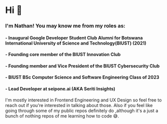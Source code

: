 # Hi 👋

###  I'm Nathan! You may know me from my roles as:

#### - Inaugural Google Developer Student Club Alumni for Botswana International University of Science and Technology(BIUST) (2021)

#### - Founding core member of the BIUST Innovation Club

#### - Founding member and Vice President of the BIUST Cybersecurity Club

#### - BIUST BSc Computer Science and Software Engineering Class of 2023

#### - Lead Developer at seipone.ai (AKA Seriti Insights)


I'm mostly interested in Frontend Engineering and UX Design so feel free to reach out if you're interested in talking about those. Also if you feel like going through some of my public repos definitely do ,although it's a just a bunch of nothing repos of me learning how to code 😅.

